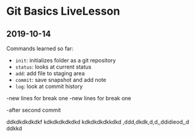# Git Basics LiveLesson

## 2019-10-14

Commands learned so far:

- `init`: initializes folder as a git repository
- `status`: looks at current status
- `add`: add file to staging area
- `commit`: save snapshot and add note
- `log`: look at commit history

-new lines for break one
-new lines for break one

-after second commit

ddkdkdkdkdkf kdkdkdkdkdkd kdkdkdkdkkdkd
,ddd,dkdk,d,d,,ddidieod,,d ddkkd
